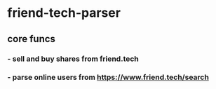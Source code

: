 # friend-tech-parser


## core funcs
### - sell and buy shares from friend.tech
### - parse online users from https://www.friend.tech/search
